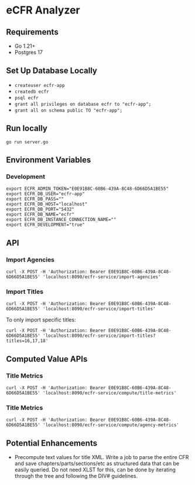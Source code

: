 # eCFR Analyzer

## Requirements

* Go 1.21+
* Postgres 17

## Set Up Database Locally

* `createuser ecfr-app`
* `createdb ecfr`
* `psql ecfr`
* `grant all privileges on database ecfr to "ecfr-app";`
* `grant all on schema public TO "ecfr-app";`

## Run locally

`go run server.go`

## Environment Variables

### Development

```
export ECFR_ADMIN_TOKEN="E0E91B8C-60B6-439A-8C48-6D66D5A1BE55"
export ECFR_DB_USER="ecfr-app"
export ECFR_DB_PASS=""
export ECFR_DB_HOST="localhost"
export ECFR_DB_PORT="5432"
export ECFR_DB_NAME="ecfr"
export ECFR_DB_INSTANCE_CONNECTION_NAME=""
export ECFR_DEVELOPMENT="true"
```

## API

### Import Agencies

```
curl -X POST -H 'Authorization: Bearer E0E91B8C-60B6-439A-8C48-6D66D5A1BE55' 'localhost:8090/ecfr-service/import-agencies'
```

### Import Titles

```
curl -X POST -H 'Authorization: Bearer E0E91B8C-60B6-439A-8C48-6D66D5A1BE55' 'localhost:8090/ecfr-service/import-titles'
```

To only import specific titles:

```
curl -X POST -H 'Authorization: Bearer E0E91B8C-60B6-439A-8C48-6D66D5A1BE55' 'localhost:8090/ecfr-service/import-titles?titles=16,17,18'
```

## Computed Value APIs

### Title Metrics

```
curl -X POST -H 'Authorization: Bearer E0E91B8C-60B6-439A-8C48-6D66D5A1BE55' 'localhost:8090/ecfr-service/compute/title-metrics'
```

### Title Metrics

```
curl -X POST -H 'Authorization: Bearer E0E91B8C-60B6-439A-8C48-6D66D5A1BE55' 'localhost:8090/ecfr-service/compute/agency-metrics'
```

## Potential Enhancements

* Precompute text values for title XML. Write a job to parse the entire CFR and save
  chapters/parts/sections/etc as structured data that can be easily queried. Do not need XLST for
  this, can be done by iterating through the tree and following the DIV# guidelines. 
